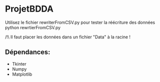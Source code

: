 # ProjetBDDA



Utilisez le fichier rewriterFromCSV.py pour tester la réécriture des données
python rewrtierFromCSV.py

/!\ Il faut placer les données dans un fichier "Data" à la racine !

## Dépendances:
- Tkinter
- Numpy
- Matplotlib
